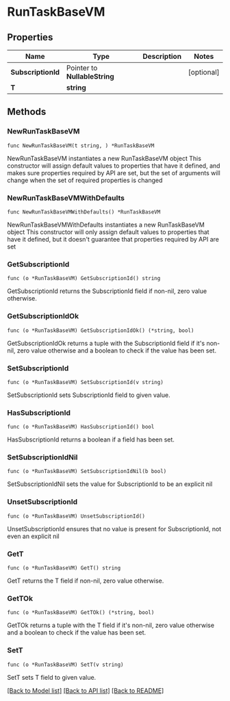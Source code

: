 # RunTaskBaseVM

## Properties

Name | Type | Description | Notes
------------ | ------------- | ------------- | -------------
**SubscriptionId** | Pointer to **NullableString** |  | [optional] 
**T** | **string** |  | 

## Methods

### NewRunTaskBaseVM

`func NewRunTaskBaseVM(t string, ) *RunTaskBaseVM`

NewRunTaskBaseVM instantiates a new RunTaskBaseVM object
This constructor will assign default values to properties that have it defined,
and makes sure properties required by API are set, but the set of arguments
will change when the set of required properties is changed

### NewRunTaskBaseVMWithDefaults

`func NewRunTaskBaseVMWithDefaults() *RunTaskBaseVM`

NewRunTaskBaseVMWithDefaults instantiates a new RunTaskBaseVM object
This constructor will only assign default values to properties that have it defined,
but it doesn't guarantee that properties required by API are set

### GetSubscriptionId

`func (o *RunTaskBaseVM) GetSubscriptionId() string`

GetSubscriptionId returns the SubscriptionId field if non-nil, zero value otherwise.

### GetSubscriptionIdOk

`func (o *RunTaskBaseVM) GetSubscriptionIdOk() (*string, bool)`

GetSubscriptionIdOk returns a tuple with the SubscriptionId field if it's non-nil, zero value otherwise
and a boolean to check if the value has been set.

### SetSubscriptionId

`func (o *RunTaskBaseVM) SetSubscriptionId(v string)`

SetSubscriptionId sets SubscriptionId field to given value.

### HasSubscriptionId

`func (o *RunTaskBaseVM) HasSubscriptionId() bool`

HasSubscriptionId returns a boolean if a field has been set.

### SetSubscriptionIdNil

`func (o *RunTaskBaseVM) SetSubscriptionIdNil(b bool)`

 SetSubscriptionIdNil sets the value for SubscriptionId to be an explicit nil

### UnsetSubscriptionId
`func (o *RunTaskBaseVM) UnsetSubscriptionId()`

UnsetSubscriptionId ensures that no value is present for SubscriptionId, not even an explicit nil
### GetT

`func (o *RunTaskBaseVM) GetT() string`

GetT returns the T field if non-nil, zero value otherwise.

### GetTOk

`func (o *RunTaskBaseVM) GetTOk() (*string, bool)`

GetTOk returns a tuple with the T field if it's non-nil, zero value otherwise
and a boolean to check if the value has been set.

### SetT

`func (o *RunTaskBaseVM) SetT(v string)`

SetT sets T field to given value.



[[Back to Model list]](../README.md#documentation-for-models) [[Back to API list]](../README.md#documentation-for-api-endpoints) [[Back to README]](../README.md)


